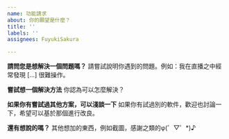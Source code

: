 ```yaml
---
name: 功能請求
about: 你的願望是什麼？
title: ''
labels: ''
assignees: FuyukiSakura

---
```


**請問您是想解決一個問題嗎？**
請嘗試說明你遇到的問題。例如：我在直播之中經常發現 [...] 很難操作。

**嘗試想一個解決方法**
你認為可以怎麼解決？

**如果你有嘗試過其他方案，可以淺談一下**
如果你有試過別的軟件，歡迎也討論一下，希望可以基於那個進行改良。

**還有想說的嗎？**
其他想加的東西，例如截圖，感謝之類的φ(゜▽゜*)♪
